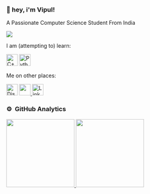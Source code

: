 <!--
**vipulchaturvedi/vipulchaturvedi** is a ✨ _special_ ✨ repository because its `README.md` (this file) appears on your GitHub profile. -->


### 👋 hey, i'm Vipul!
A Passionate Computer Science Student From India
	
<p align="left">
  <img src="https://komarev.com/ghpvc/?username=vipulchaturvedi&color=blueviolet&style=flat">
</p>

I am (attempting to) learn:

<p align="left">
  <img alt="C++ Icon" src="https://i.imgur.com/S9FVMBD.png" height="31px" width="30">
  <img alt="Python Icon" src="https://i.imgur.com/GZRmmx6.png" height="31px" width="30">
</p>

Me on other places:
<p align="left" margin="auto">
  <a href="https://discord.gg/kC775rCykn"><img alt="Discord" title="Discord" height="30" width="30"  src="https://raw.githubusercontent.com/peterthehan/peterthehan/master/assets/discord.svg"></a>
  <a href="https://keybase.io/vipulchaturvedi">
  <img src="https://keybase.io/images/icons/icon-keybase-logo-48@2x.png" height="30px" width="30">
    </a>
    <a href="https://linkedin.com/in/chaturvedivipul"><img alt="LinkedIn" title="LinkedIn" height="30"  width="30" src="https://raw.githubusercontent.com/peterthehan/peterthehan/master/assets/linkedin.svg"></a>
</p>

### ⚙️ &nbsp;GitHub Analytics

<p align="left">
<a href="https://github.com/vivek9patel">
  <img height="180em" src="https://github-readme-stats-eight-theta.vercel.app/api?username=vipulchaturvedi&show_icons=true&theme=algolia&include_all_commits=true&count_private=true"/>
  <img height="180em" src="https://github-readme-stats-eight-theta.vercel.app/api/top-langs/?username=vipulchaturvedi&layout=compact&langs_count=8&theme=algolia"/>
</a>
</p>
